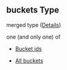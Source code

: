 ## buckets Type

merged type ([Details](definition-properties-buckets.md))

one (and only one) of

*   [Bucket ids](definition-properties-buckets-oneof-bucket-ids.md "check type definition")

*   [All buckets](definition-properties-buckets-oneof-all-buckets.md "check type definition")
